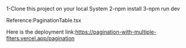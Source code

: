 1-Clone this project on your local System
2-npm install
3-npm run dev

Reference:PaginationTable.tsx

Here is the deployment link:https://pagination-with-multiple-flters.vercel.app/pagination
